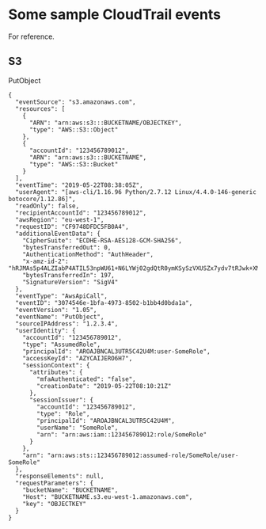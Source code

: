 # Some sample CloudTrail events

For reference.


## S3

PutObject

    {
      "eventSource": "s3.amazonaws.com",
      "resources": [
        {
          "ARN": "arn:aws:s3:::BUCKETNAME/OBJECTKEY",
          "type": "AWS::S3::Object"
        },
        {
          "accountId": "123456789012",
          "ARN": "arn:aws:s3:::BUCKETNAME",
          "type": "AWS::S3::Bucket"
        }
      ],
      "eventTime": "2019-05-22T08:38:05Z",
      "userAgent": "[aws-cli/1.16.96 Python/2.7.12 Linux/4.4.0-146-generic botocore/1.12.86]",
      "readOnly": false,
      "recipientAccountId": "123456789012",
      "awsRegion": "eu-west-1",
      "requestID": "CF9748DFDC5FB0A4",
      "additionalEventData": {
        "CipherSuite": "ECDHE-RSA-AES128-GCM-SHA256",
        "bytesTransferredOut": 0,
        "AuthenticationMethod": "AuthHeader",
        "x-amz-id-2": "hRJMAs5p4ALZIabP4ATIL53npWU61+N6LYWj02gdQtR0ymKSySzVXUSZx7ydv7tRJwk+XMaPerM=",
        "bytesTransferredIn": 197,
        "SignatureVersion": "SigV4"
      },
      "eventType": "AwsApiCall",
      "eventID": "3074546e-1bfa-4973-8502-b1bb4d0bda1a",
      "eventVersion": "1.05",
      "eventName": "PutObject",
      "sourceIPAddress": "1.2.3.4",
      "userIdentity": {
        "accountId": "123456789012",
        "type": "AssumedRole",
        "principalId": "AROAJBNCAL3UTR5C42U4M:user-SomeRole",
        "accessKeyId": "AZYCAIJERO6H7",
        "sessionContext": {
          "attributes": {
            "mfaAuthenticated": "false",
            "creationDate": "2019-05-22T08:10:21Z"
          },
          "sessionIssuer": {
            "accountId": "123456789012",
            "type": "Role",
            "principalId": "AROAJBNCAL3UTR5C42U4M",
            "userName": "SomeRole",
            "arn": "arn:aws:iam::123456789012:role/SomeRole"
          }
        },
        "arn": "arn:aws:sts::123456789012:assumed-role/SomeRole/user-SomeRole"
      },
      "responseElements": null,
      "requestParameters": {
        "bucketName": "BUCKETNAME",
        "Host": "BUCKETNAME.s3.eu-west-1.amazonaws.com",
        "key": "OBJECTKEY"
      }
    }
